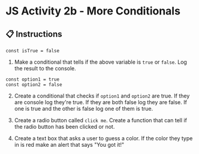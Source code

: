 # JS Activity 2b - More Conditionals

## 📋 Instructions

```
const isTrue = false
```

1. Make a conditional that tells if the above variable is `true` or `false`. Log the result to the console.

```
const option1 = true
const option2 = false
```

2. Create a conditional that checks if `option1` and `option2` are true. If they are console log they're true. If they are both false log they are false. If one is true and the other is false log one of them is true.

1. Create a radio button called `click me`. Create a function that can tell if the radio button has been clicked or not.

1. Create a text box that asks a user to guess a color. If the color they type in is red make an alert that says "You got it!"
